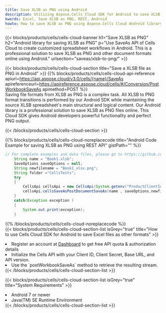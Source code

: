 ```yaml
---
title: Save XLSB as PNG using Android 
description: Utilizing Aspose.Cells Cloud SDK for Android to save XLSB format file as PNG format file. 
kwords: Excel, Save XLSB as PNG, REST, Android
howto: How to save XLSB as PNG using Aspose.Cells Cloud Android library.
---
```



{{< blocks/products/cells/cells-cloud-banner h1="Save XLSB as PNG" h2="Android library for saving XLSB as PNG" p="Use SaveAs API of Cells Cloud to create customized spreadsheet workflows in Android. This is a professional solution to save XLSB as PNG and other document formats online using Android." urlsection="saveas/xlsb-to-png/" >}}

{{< blocks/products/cells/cells-cloud-section  title="Save a XLSB file as PNG in Android" >}}
{{% blocks/products/cells/cells-cloud-api-reference  apiurl=https://api.aspose.cloud/v3.0/cells/{name}/SaveAs  apireferenceurl=https://apireference.aspose.cloud/cells/#/Conversion/PostWorkbookSaveAs  apimethod=POST %}}
<br/>
Saving file formats from XLSB as PNG is a complex task. All XLSB to PNG format transitions is performed by our Android SDK while maintaining the source XLSB spreadsheet's main structural and logical content. Our Android library is a professional solution to save XLSB as PNG files online. This Cloud SDK gives Android developers powerful functionality and perfect PNG output.

{{< /blocks/products/cells/cells-cloud-section >}}

{{% blocks/products/cells/cells-cloud-noreplacecode title="Android Code Example for saving XLSB as PNG using REST API" gistPath="" %}}
  
```java
// For complete examples and data files, please go to https://github.com/aspose-cells-cloud/aspose-cells-cloud-android/
    String name = "Book1.xlsb";
    SaveOptions saveOptions = null;
    String newfilename = "Book1_xlsx.png";
    String folder ="CellsTests";
    try
    {
        CellsApi cellsApi = new CellsApi(System.getenv("ProductClientId"), System.getenv("ProductClientSecret"));
        cellsApi.cellsSaveAsPostDocumentSaveAs(name , saveOptions,newfilename,false,false,folder,null,null,null,true);                       
    }
    catch(Exception exception )
    {
        System.out.print(exception);
    }
```
  
{{% /blocks/products/cells/cells-cloud-noreplacecode  %}}
<br/>
{{< blocks/products/cells/cells-cloud-section-list isGrey="true"  title="How to use Cells Cloud SDK for Android to save Excel files as other formats" >}}
<li>Register an account at <a href="https://dashboard.aspose.cloud/">Dashboard</a> to get free API quota & authorization details</li>
<li>Initialize the Cells API with your Client ID, Client Secret, Base URL, and API version.</li>
<li>Use the `postWorkbookSaveAs` method to retrieve the resulting stream.</li>
{{< /blocks/products/cells/cells-cloud-section-list >}}

{{< blocks/products/cells/cells-cloud-section-list isGrey="true"  title="System Requirements" >}}
<li>Android 7 or newer</li>
<li>Java(TM) SE Runtime Environment</li>
{{< /blocks/products/cells/cells-cloud-section-list >}}
